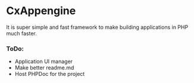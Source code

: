 # CxAppengine

It is super simple and fast framework to make building applications in PHP
much faster.

### ToDo:
 * Application UI manager
 * Make better readme.md
 * Host PHPDoc for the project
